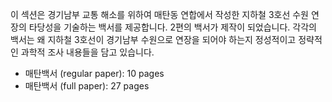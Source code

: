 
이 섹션은 경기남부 교통 해소를 위하여 매탄동 연합에서 작성한 지하철 3호선 수원 연장의 타당성을 기술하는 백서를 제공합니다.
2편의 백서가 제작이 되었습니다. 각각의 백서는 왜 지하철 3호선이 경기남부 수원으로 연장을 되어야 하는지 정성적이고 정략적인 과학적 조사 내용들을 담고 있습니다. 

* 매탄백서 (regular paper): 10 pages
* 매탄백서 (full paper): 27 pages


